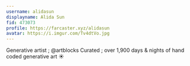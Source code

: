 ```yaml
---
username: alidasun
displayname: Alida Sun
fid: 473073
profile: https://farcaster.xyz/alidasun
avatar: https://i.imgur.com/Tv4dtVo.jpg
---
```

Generative artist ; @artblocks Curated ; over 1,900 days & nights of hand coded generative art ☀️  

